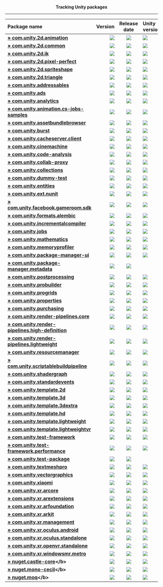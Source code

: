<p align="center">
  <b>Tracking Unity packages</b>
</p>

---
<!--- @Statistics-Begin -->
Package name | Version | Release date | Unity version | Version counter
|:---|---:|:---:|:---|---:|
| <!--- @com.unity.2d.animation-Begin --><b>[» com.unity.2d.animation](https://github.com/ErikMoczi/packages.unity.com/tree/com.unity.2d.animation "2D Animation provides the all the necessary tooling and runtime components for skeletal animation using Sprites.")</b> | [![](https://img.shields.io/badge/1.0.16--preview.1-yellow.svg)](https://github.com/ErikMoczi/packages.unity.com/commit/fc69dba4f2bab441137fb9b185465b4ccbfd7ae9) | [![](https://img.shields.io/badge/2018/08/07-lightgrey.svg)](https://github.com/ErikMoczi/packages.unity.com/commit/fc69dba4f2bab441137fb9b185465b4ccbfd7ae9) | [![](https://img.shields.io/badge/%40-2018.1-red.svg)](https://github.com/ErikMoczi/packages.unity.com/commit/fc69dba4f2bab441137fb9b185465b4ccbfd7ae9) | [![](https://img.shields.io/badge/%23-22-brightgreen.svg)](https://github.com/ErikMoczi/packages.unity.com/commits/com.unity.2d.animation)<!--- @com.unity.2d.animation-End --> |
| <!--- @com.unity.2d.common-Begin --><b>[» com.unity.2d.common](https://github.com/ErikMoczi/packages.unity.com/tree/com.unity.2d.common "2D Common is a package that contains shared functionalities that are used by most of the other 2D packages.")</b> | [![](https://img.shields.io/badge/1.0.10--preview-yellow.svg)](https://github.com/ErikMoczi/packages.unity.com/commit/1764e0fc33d46c8c7f420be4869ff34a123da9db) | [![](https://img.shields.io/badge/2018/06/22-lightgrey.svg)](https://github.com/ErikMoczi/packages.unity.com/commit/1764e0fc33d46c8c7f420be4869ff34a123da9db) | [![](https://img.shields.io/badge/%40-2018.1-red.svg)](https://github.com/ErikMoczi/packages.unity.com/commit/1764e0fc33d46c8c7f420be4869ff34a123da9db) | [![](https://img.shields.io/badge/%23-13-brightgreen.svg)](https://github.com/ErikMoczi/packages.unity.com/commits/com.unity.2d.common)<!--- @com.unity.2d.common-End --> |
| <!--- @com.unity.2d.ik-Begin --><b>[» com.unity.2d.ik](https://github.com/ErikMoczi/packages.unity.com/tree/com.unity.2d.ik "2D IK package provides the necessary editor tooling to setup inverse kinematics for 2D characters and a runtime component to execute it.")</b> | [![](https://img.shields.io/badge/1.0.6--preview-yellow.svg)](https://github.com/ErikMoczi/packages.unity.com/commit/15150c5cd70c35dc134a839b0de8125753e71df0) | [![](https://img.shields.io/badge/2018/06/22-lightgrey.svg)](https://github.com/ErikMoczi/packages.unity.com/commit/15150c5cd70c35dc134a839b0de8125753e71df0) | [![](https://img.shields.io/badge/%40-2018.1-red.svg)](https://github.com/ErikMoczi/packages.unity.com/commit/15150c5cd70c35dc134a839b0de8125753e71df0) | [![](https://img.shields.io/badge/%23-10-brightgreen.svg)](https://github.com/ErikMoczi/packages.unity.com/commits/com.unity.2d.ik)<!--- @com.unity.2d.ik-End --> |
| <!--- @com.unity.2d.pixel-perfect-Begin --><b>[» com.unity.2d.pixel-perfect](https://github.com/ErikMoczi/packages.unity.com/tree/com.unity.2d.pixel-perfect "The 2D Pixel Perfect package contains the Pixel Perfect Camera component which ensures your pixel art remains crisp and clear at different resolutions, and stable in motion.  It is a single component that makes all the calculations needed to scale the viewport with resolution changes, removing the hassle from the user. The user can adjust the definition of the pixel art rendered within the camera viewport through the component settings, as well preview any changes immediately in Game view by using the Run in Edit Mode feature.")</b> | [![](https://img.shields.io/badge/1.0.1--preview-yellow.svg)](https://github.com/ErikMoczi/packages.unity.com/commit/c7274a2c30d07e8850e49bcf4e4bbfdeb395e616) | [![](https://img.shields.io/badge/2018/06/22-lightgrey.svg)](https://github.com/ErikMoczi/packages.unity.com/commit/c7274a2c30d07e8850e49bcf4e4bbfdeb395e616) | [![](https://img.shields.io/badge/%40-2018.2-red.svg)](https://github.com/ErikMoczi/packages.unity.com/commit/c7274a2c30d07e8850e49bcf4e4bbfdeb395e616) | [![](https://img.shields.io/badge/%23-2-brightgreen.svg)](https://github.com/ErikMoczi/packages.unity.com/commits/com.unity.2d.pixel-perfect)<!--- @com.unity.2d.pixel-perfect-End --> |
| <!--- @com.unity.2d.spriteshape-Begin --><b>[» com.unity.2d.spriteshape](https://github.com/ErikMoczi/packages.unity.com/tree/com.unity.2d.spriteshape "SpriteShape Runtime & Editor Package contains the tooling and the runtime component that allows you to create very organic looking spline based 2D worlds. It comes with intuitive configurator and a highly performant renderer.")</b> | [![](https://img.shields.io/badge/1.0.12--preview.1-yellow.svg)](https://github.com/ErikMoczi/packages.unity.com/commit/a4bf62b8a48a1620d094cb292fdf44a5c7ed2bea) | [![](https://img.shields.io/badge/2018/08/13-lightgrey.svg)](https://github.com/ErikMoczi/packages.unity.com/commit/a4bf62b8a48a1620d094cb292fdf44a5c7ed2bea) | [![](https://img.shields.io/badge/%40-2018.1-red.svg)](https://github.com/ErikMoczi/packages.unity.com/commit/a4bf62b8a48a1620d094cb292fdf44a5c7ed2bea) | [![](https://img.shields.io/badge/%23-16-brightgreen.svg)](https://github.com/ErikMoczi/packages.unity.com/commits/com.unity.2d.spriteshape)<!--- @com.unity.2d.spriteshape-End --> |
| <!--- @com.unity.2d.triangle-Begin --><b>[» com.unity.2d.triangle](https://github.com/ErikMoczi/packages.unity.com/tree/com.unity.2d.triangle "2D Triangle is an open source library that tessellates shapes into meshes.")</b> | [![](https://img.shields.io/badge/1.0.2--preview-yellow.svg)](https://github.com/ErikMoczi/packages.unity.com/commit/35eebbff5f7f29cf0faee2729ffa7ee3b5c807f3) | [![](https://img.shields.io/badge/2018/06/22-lightgrey.svg)](https://github.com/ErikMoczi/packages.unity.com/commit/35eebbff5f7f29cf0faee2729ffa7ee3b5c807f3) | [![](https://img.shields.io/badge/%40-2018.1-red.svg)](https://github.com/ErikMoczi/packages.unity.com/commit/35eebbff5f7f29cf0faee2729ffa7ee3b5c807f3) | [![](https://img.shields.io/badge/%23-5-brightgreen.svg)](https://github.com/ErikMoczi/packages.unity.com/commits/com.unity.2d.triangle)<!--- @com.unity.2d.triangle-End --> |
| <!--- @com.unity.addressables-Begin --><b>[» com.unity.addressables](https://github.com/ErikMoczi/packages.unity.com/tree/com.unity.addressables "Our new Addressable Asset System allows the developer to ask for an asset via its address and get back the thing that resides at that address. Once an asset \(e.g. a prefab\) is marked \"addressable\", it generates an address which can be called from anywhere. Wherever the asset resides \(local or remote\), the system will locate it and its dependencies, then return it.  The Addressable Asset System uses asynchronous loading to support loading from any location with any collection of dependencies. Whether you are using direct references, traditional asset bundles, or Resource folders, addressable assets provide a simpler way to make your game more dynamic. The Addressable Asset System  simultaneously opens up the world of asset bundles while managing all the complexity.")</b> | [![](https://img.shields.io/badge/0.4.0--preview-yellow.svg)](https://github.com/ErikMoczi/packages.unity.com/commit/1f1415bb2e0949875946b3a046f86f5ed8babc95) | [![](https://img.shields.io/badge/2018/10/01-lightgrey.svg)](https://github.com/ErikMoczi/packages.unity.com/commit/1f1415bb2e0949875946b3a046f86f5ed8babc95) | [![](https://img.shields.io/badge/%40-2018.2-red.svg)](https://github.com/ErikMoczi/packages.unity.com/commit/1f1415bb2e0949875946b3a046f86f5ed8babc95) | [![](https://img.shields.io/badge/%23-39-brightgreen.svg)](https://github.com/ErikMoczi/packages.unity.com/commits/com.unity.addressables)<!--- @com.unity.addressables-End --> |
| <!--- @com.unity.ads-Begin --><b>[» com.unity.ads](https://github.com/ErikMoczi/packages.unity.com/tree/com.unity.ads "Unity Ads is a video ad network for iOS and Android that allows you to quickly and effectively monetize your games.")</b> | [![](https://img.shields.io/badge/2.3.0-blue.svg)](https://github.com/ErikMoczi/packages.unity.com/commit/63cd51feb1803ab77682766cb9a11ff8418d2b60) | [![](https://img.shields.io/badge/2018/06/26-lightgrey.svg)](https://github.com/ErikMoczi/packages.unity.com/commit/63cd51feb1803ab77682766cb9a11ff8418d2b60) | [![](https://img.shields.io/badge/%40-2018.2-red.svg)](https://github.com/ErikMoczi/packages.unity.com/commit/63cd51feb1803ab77682766cb9a11ff8418d2b60) | [![](https://img.shields.io/badge/%23-37-brightgreen.svg)](https://github.com/ErikMoczi/packages.unity.com/commits/com.unity.ads)<!--- @com.unity.ads-End --> |
| <!--- @com.unity.analytics-Begin --><b>[» com.unity.analytics](https://github.com/ErikMoczi/packages.unity.com/tree/com.unity.analytics "The Unity Analytics Library contains the Analytics Event Tracker component. Use the Tracker component to add both standard and custom analytics events to your game, all without writing any code.")</b> | [![](https://img.shields.io/badge/3.1.1-blue.svg)](https://github.com/ErikMoczi/packages.unity.com/commit/b1cbdf9278ed7307c4635e3dd0e222cb5e1ff183) | [![](https://img.shields.io/badge/2018/09/20-lightgrey.svg)](https://github.com/ErikMoczi/packages.unity.com/commit/b1cbdf9278ed7307c4635e3dd0e222cb5e1ff183) | [![](https://img.shields.io/badge/%40-2018.3-red.svg)](https://github.com/ErikMoczi/packages.unity.com/commit/b1cbdf9278ed7307c4635e3dd0e222cb5e1ff183) | [![](https://img.shields.io/badge/%23-48-brightgreen.svg)](https://github.com/ErikMoczi/packages.unity.com/commits/com.unity.analytics)<!--- @com.unity.analytics-End --> |
| <!--- @com.unity.animation.cs-jobs-samples-Begin --><b>[» com.unity.animation.cs-jobs-samples](https://github.com/ErikMoczi/packages.unity.com/tree/com.unity.animation.cs-jobs-samples "Code samples using the animation C\# jobs feature.  Animation jobs are part of the Playable feature and they allow to modify the animation stream using just a C\# script. Here is the list of the samples in this package: ▪ SimpleMixer ▪ WeightedMaskMixer ▪ Look At ▪ Two\-bone IK ▪ Fullbody IK")</b> | [![](https://img.shields.io/badge/0.6.1--preview-yellow.svg)](https://github.com/ErikMoczi/packages.unity.com/commit/abf58b2ccb6f2cb50f9c8f60144ae537594685c1) | [![](https://img.shields.io/badge/2018/06/01-lightgrey.svg)](https://github.com/ErikMoczi/packages.unity.com/commit/abf58b2ccb6f2cb50f9c8f60144ae537594685c1) | [![](https://img.shields.io/badge/%40-2018.2-red.svg)](https://github.com/ErikMoczi/packages.unity.com/commit/abf58b2ccb6f2cb50f9c8f60144ae537594685c1) | [![](https://img.shields.io/badge/%23-10-brightgreen.svg)](https://github.com/ErikMoczi/packages.unity.com/commits/com.unity.animation.cs-jobs-samples)<!--- @com.unity.animation.cs-jobs-samples-End --> |
| <!--- @com.unity.assetbundlebrowser-Begin --><b>[» com.unity.assetbundlebrowser](https://github.com/ErikMoczi/packages.unity.com/tree/com.unity.assetbundlebrowser "The Asset Bundle Browser tool enables the user to view and edit the configuration of asset bundles for their Unity project. It will block editing that would create invalid bundles, and inform you of any issues with existing bundles. It also provides basic build functionality.  Use this tool as an alternative to selecting assets and setting their asset bundle manually in the inspector. It can be dropped into any Unity project with a version of 5.6 or greater. It will create a new menu item in Window &gt; AssetBundle Browser. The bundle configuration, build functionality, and built\-bundle inspection are split into three tabs within the new window.")</b> | [![](https://img.shields.io/badge/1.7.0-blue.svg)](https://github.com/ErikMoczi/packages.unity.com/commit/5e859a69abf99a628761491d7d7935464f6d0fa9) | [![](https://img.shields.io/badge/2018/08/10-lightgrey.svg)](https://github.com/ErikMoczi/packages.unity.com/commit/5e859a69abf99a628761491d7d7935464f6d0fa9) | [![](https://img.shields.io/badge/%40-2018.1-red.svg)](https://github.com/ErikMoczi/packages.unity.com/commit/5e859a69abf99a628761491d7d7935464f6d0fa9) | [![](https://img.shields.io/badge/%23-21-brightgreen.svg)](https://github.com/ErikMoczi/packages.unity.com/commits/com.unity.assetbundlebrowser)<!--- @com.unity.assetbundlebrowser-End --> |
| <!--- @com.unity.burst-Begin --><b>[» com.unity.burst](https://github.com/ErikMoczi/packages.unity.com/tree/com.unity.burst "Burst is a compiler, it translates from IL/.NET bytecode to highly optimized native code using LLVM.")</b> | [![](https://img.shields.io/badge/0.2.4--preview.34-yellow.svg)](https://github.com/ErikMoczi/packages.unity.com/commit/b88202c61de7f51dd63b9d75766e57d936cb427c) | [![](https://img.shields.io/badge/2018/10/12-lightgrey.svg)](https://github.com/ErikMoczi/packages.unity.com/commit/b88202c61de7f51dd63b9d75766e57d936cb427c) | [![](https://img.shields.io/badge/%40-2018.2-red.svg)](https://github.com/ErikMoczi/packages.unity.com/commit/b88202c61de7f51dd63b9d75766e57d936cb427c) | [![](https://img.shields.io/badge/%23-61-brightgreen.svg)](https://github.com/ErikMoczi/packages.unity.com/commits/com.unity.burst)<!--- @com.unity.burst-End --> |
| <!--- @com.unity.cacheserver.client-Begin --><b>[» com.unity.cacheserver.client](https://github.com/ErikMoczi/packages.unity.com/tree/com.unity.cacheserver.client "This package provides APIs and utilities that facilitate communication with the Unity Cache Server from Unity Editor C\# scripts. The primary purpose of the Unity Cache Server Client is to extend the application of the Unity Cache Server to Unity Editor tools and processes that could benefit from binary data caching.")</b> | [![](https://img.shields.io/badge/0.1.2--preview-yellow.svg)](https://github.com/ErikMoczi/packages.unity.com/commit/4d6db4bb41df9ca4467ffb369ecb63e5e01510d7) | [![](https://img.shields.io/badge/2018/06/07-lightgrey.svg)](https://github.com/ErikMoczi/packages.unity.com/commit/4d6db4bb41df9ca4467ffb369ecb63e5e01510d7) | [![](https://img.shields.io/badge/%40-2018.2-red.svg)](https://github.com/ErikMoczi/packages.unity.com/commit/4d6db4bb41df9ca4467ffb369ecb63e5e01510d7) | [![](https://img.shields.io/badge/%23-3-brightgreen.svg)](https://github.com/ErikMoczi/packages.unity.com/commits/com.unity.cacheserver.client)<!--- @com.unity.cacheserver.client-End --> |
| <!--- @com.unity.cinemachine-Begin --><b>[» com.unity.cinemachine](https://github.com/ErikMoczi/packages.unity.com/tree/com.unity.cinemachine "Smart camera tools for passionate creators.   IMPORTANT NOTE: If you are upgrading from the Asset Store version of Cinemachine, delete the Cinemachine asset from your project BEFORE installing this version from the Package Manager.")</b> | [![](https://img.shields.io/badge/2.2.8--preview.9-yellow.svg)](https://github.com/ErikMoczi/packages.unity.com/commit/c12bd910055182ad51394176c4de8f562d306128) | [![](https://img.shields.io/badge/2018/09/26-lightgrey.svg)](https://github.com/ErikMoczi/packages.unity.com/commit/c12bd910055182ad51394176c4de8f562d306128) | [![](https://img.shields.io/badge/%40-2018.1-red.svg)](https://github.com/ErikMoczi/packages.unity.com/commit/c12bd910055182ad51394176c4de8f562d306128) | [![](https://img.shields.io/badge/%23-36-brightgreen.svg)](https://github.com/ErikMoczi/packages.unity.com/commits/com.unity.cinemachine)<!--- @com.unity.cinemachine-End --> |
| <!--- @com.unity.code-analysis-Begin --><b>[» com.unity.code-analysis](https://github.com/ErikMoczi/packages.unity.com/tree/com.unity.code-analysis "Roslyn C\# code analysis and evaluation tool.")</b> | [![](https://img.shields.io/badge/0.0.1--preview.2-yellow.svg)](https://github.com/ErikMoczi/packages.unity.com/commit/0dd1e309e92b6e80e3d98771335405751357a5ec) | [![](https://img.shields.io/badge/2018/09/11-lightgrey.svg)](https://github.com/ErikMoczi/packages.unity.com/commit/0dd1e309e92b6e80e3d98771335405751357a5ec) | [![](https://img.shields.io/badge/%40-2018.3-red.svg)](https://github.com/ErikMoczi/packages.unity.com/commit/0dd1e309e92b6e80e3d98771335405751357a5ec) | [![](https://img.shields.io/badge/%23-2-brightgreen.svg)](https://github.com/ErikMoczi/packages.unity.com/commits/com.unity.code-analysis)<!--- @com.unity.code-analysis-End --> |
| <!--- @com.unity.collab-proxy-Begin --><b>[» com.unity.collab-proxy](https://github.com/ErikMoczi/packages.unity.com/tree/com.unity.collab-proxy "Collaborate is a simple way for teams to save, share, and sync their Unity project")</b> | [![](https://img.shields.io/badge/1.3.0--test.1-yellow.svg)](https://github.com/ErikMoczi/packages.unity.com/commit/d5871bb5becdafbb8659e249f9657089c9e6b770) | [![](https://img.shields.io/badge/2018/09/21-lightgrey.svg)](https://github.com/ErikMoczi/packages.unity.com/commit/d5871bb5becdafbb8659e249f9657089c9e6b770) | [![](https://img.shields.io/badge/%40-2018.3-red.svg)](https://github.com/ErikMoczi/packages.unity.com/commit/d5871bb5becdafbb8659e249f9657089c9e6b770) | [![](https://img.shields.io/badge/%23-27-brightgreen.svg)](https://github.com/ErikMoczi/packages.unity.com/commits/com.unity.collab-proxy)<!--- @com.unity.collab-proxy-End --> |
| <!--- @com.unity.collections-Begin --><b>[» com.unity.collections](https://github.com/ErikMoczi/packages.unity.com/tree/com.unity.collections "Additional Unity Native Collections. NaitiveQueue, NativeHashMap, NativeMultiHashMap, NativeList.")</b> | [![](https://img.shields.io/badge/0.0.9--preview.9-yellow.svg)](https://github.com/ErikMoczi/packages.unity.com/commit/664848b8c25a3602512a49f314bed6a4a14ba483) | [![](https://img.shields.io/badge/2018/10/17-lightgrey.svg)](https://github.com/ErikMoczi/packages.unity.com/commit/664848b8c25a3602512a49f314bed6a4a14ba483) | [![](https://img.shields.io/badge/%40-2018.2-red.svg)](https://github.com/ErikMoczi/packages.unity.com/commit/664848b8c25a3602512a49f314bed6a4a14ba483) | [![](https://img.shields.io/badge/%23-17-brightgreen.svg)](https://github.com/ErikMoczi/packages.unity.com/commits/com.unity.collections)<!--- @com.unity.collections-End --> |
| <!--- @com.unity.dummy-test-Begin --><b>[» com.unity.dummy-test](https://github.com/ErikMoczi/packages.unity.com/tree/com.unity.dummy-test "A test package for publish testing, etc. This has no use externally and provides no functionality for Unity projects.")</b> | [![](https://img.shields.io/badge/0.1.4--preview.10-yellow.svg)](https://github.com/ErikMoczi/packages.unity.com/commit/03dc7a4e4eba475775e83407f5c13c0885be7718) | [![](https://img.shields.io/badge/2018/05/10-lightgrey.svg)](https://github.com/ErikMoczi/packages.unity.com/commit/03dc7a4e4eba475775e83407f5c13c0885be7718) | [![](https://img.shields.io/badge/%40-2018.2-red.svg)](https://github.com/ErikMoczi/packages.unity.com/commit/03dc7a4e4eba475775e83407f5c13c0885be7718) | [![](https://img.shields.io/badge/%23-15-brightgreen.svg)](https://github.com/ErikMoczi/packages.unity.com/commits/com.unity.dummy-test)<!--- @com.unity.dummy-test-End --> |
| <!--- @com.unity.entities-Begin --><b>[» com.unity.entities](https://github.com/ErikMoczi/packages.unity.com/tree/com.unity.entities "Unity Entity Component System \- Core Entity Component System, New Transform components, basic Instance Mesh Renderer")</b> | [![](https://img.shields.io/badge/0.0.12--preview.19-yellow.svg)](https://github.com/ErikMoczi/packages.unity.com/commit/a888fc9a137c154c62548f99913f8b345540a730) | [![](https://img.shields.io/badge/2018/10/17-lightgrey.svg)](https://github.com/ErikMoczi/packages.unity.com/commit/a888fc9a137c154c62548f99913f8b345540a730) | [![](https://img.shields.io/badge/%40-2018.2-red.svg)](https://github.com/ErikMoczi/packages.unity.com/commit/a888fc9a137c154c62548f99913f8b345540a730) | [![](https://img.shields.io/badge/%23-29-brightgreen.svg)](https://github.com/ErikMoczi/packages.unity.com/commits/com.unity.entities)<!--- @com.unity.entities-End --> |
| <!--- @com.unity.ext.nunit-Begin --><b>[» com.unity.ext.nunit](https://github.com/ErikMoczi/packages.unity.com/tree/com.unity.ext.nunit "Custom Nunit build to work with Unity")</b> | [![](https://img.shields.io/badge/0.1.5--preview-yellow.svg)](https://github.com/ErikMoczi/packages.unity.com/commit/b20f6fa502dcdf908188262b3e920628d0294cde) | [![](https://img.shields.io/badge/2018/06/06-lightgrey.svg)](https://github.com/ErikMoczi/packages.unity.com/commit/b20f6fa502dcdf908188262b3e920628d0294cde) | [![](https://img.shields.io/badge/%40-2018.3-red.svg)](https://github.com/ErikMoczi/packages.unity.com/commit/b20f6fa502dcdf908188262b3e920628d0294cde) | [![](https://img.shields.io/badge/%23-6-brightgreen.svg)](https://github.com/ErikMoczi/packages.unity.com/commits/com.unity.ext.nunit)<!--- @com.unity.ext.nunit-End --> |
| <!--- @com.unity.facebook.gameroom.sdk-Begin --><b>[» com.unity.facebook.gameroom.sdk](https://github.com/ErikMoczi/packages.unity.com/tree/com.unity.facebook.gameroom.sdk "Facebook Gameroom platform support including Facebook SDK for Unity")</b> | [![](https://img.shields.io/badge/7.12.2-blue.svg)](https://github.com/ErikMoczi/packages.unity.com/commit/bcd5b779bcaa3be418a353c9ce79da5cd12263ef) | [![](https://img.shields.io/badge/2018/06/12-lightgrey.svg)](https://github.com/ErikMoczi/packages.unity.com/commit/bcd5b779bcaa3be418a353c9ce79da5cd12263ef) | [![](https://img.shields.io/badge/%40-2018.1-red.svg)](https://github.com/ErikMoczi/packages.unity.com/commit/bcd5b779bcaa3be418a353c9ce79da5cd12263ef) | [![](https://img.shields.io/badge/%23-3-brightgreen.svg)](https://github.com/ErikMoczi/packages.unity.com/commits/com.unity.facebook.gameroom.sdk)<!--- @com.unity.facebook.gameroom.sdk-End --> |
| <!--- @com.unity.formats.alembic-Begin --><b>[» com.unity.formats.alembic](https://github.com/ErikMoczi/packages.unity.com/tree/com.unity.formats.alembic "The Alembic package provides support to import and export Alembic files \(.abc\). Alembic is a format commonly used in animation to transfer facial, cloth, and other simulation between applications.")</b> | [![](https://img.shields.io/badge/1.0.0--preview.2-yellow.svg)](https://github.com/ErikMoczi/packages.unity.com/commit/7661dad9b8597b03a89d908252e7d8d276ed8812) | [![](https://img.shields.io/badge/2018/09/24-lightgrey.svg)](https://github.com/ErikMoczi/packages.unity.com/commit/7661dad9b8597b03a89d908252e7d8d276ed8812) | [![](https://img.shields.io/badge/%40-2018.1-red.svg)](https://github.com/ErikMoczi/packages.unity.com/commit/7661dad9b8597b03a89d908252e7d8d276ed8812) | [![](https://img.shields.io/badge/%23-6-brightgreen.svg)](https://github.com/ErikMoczi/packages.unity.com/commits/com.unity.formats.alembic)<!--- @com.unity.formats.alembic-End --> |
| <!--- @com.unity.incrementalcompiler-Begin --><b>[» com.unity.incrementalcompiler](https://github.com/ErikMoczi/packages.unity.com/tree/com.unity.incrementalcompiler "Roslyn based incremental compiler.")</b> | [![](https://img.shields.io/badge/0.0.42--preview.22-yellow.svg)](https://github.com/ErikMoczi/packages.unity.com/commit/2efe041171bb21d946d2608865af1b9766ffcbba) | [![](https://img.shields.io/badge/2018/10/03-lightgrey.svg)](https://github.com/ErikMoczi/packages.unity.com/commit/2efe041171bb21d946d2608865af1b9766ffcbba) | [![](https://img.shields.io/badge/%40-2018.1-red.svg)](https://github.com/ErikMoczi/packages.unity.com/commit/2efe041171bb21d946d2608865af1b9766ffcbba) | [![](https://img.shields.io/badge/%23-69-brightgreen.svg)](https://github.com/ErikMoczi/packages.unity.com/commits/com.unity.incrementalcompiler)<!--- @com.unity.incrementalcompiler-End --> |
| <!--- @com.unity.jobs-Begin --><b>[» com.unity.jobs](https://github.com/ErikMoczi/packages.unity.com/tree/com.unity.jobs "Additional C\# jobs types. IJobParallelForBatch and IJobParallelForFilter")</b> | [![](https://img.shields.io/badge/0.0.7--preview.5-yellow.svg)](https://github.com/ErikMoczi/packages.unity.com/commit/84f92cd2f501829444b62f2e5c01df46912ccfcb) | [![](https://img.shields.io/badge/2018/10/11-lightgrey.svg)](https://github.com/ErikMoczi/packages.unity.com/commit/84f92cd2f501829444b62f2e5c01df46912ccfcb) | [![](https://img.shields.io/badge/%40-2018.2-red.svg)](https://github.com/ErikMoczi/packages.unity.com/commit/84f92cd2f501829444b62f2e5c01df46912ccfcb) | [![](https://img.shields.io/badge/%23-11-brightgreen.svg)](https://github.com/ErikMoczi/packages.unity.com/commits/com.unity.jobs)<!--- @com.unity.jobs-End --> |
| <!--- @com.unity.mathematics-Begin --><b>[» com.unity.mathematics](https://github.com/ErikMoczi/packages.unity.com/tree/com.unity.mathematics "Unity's C\# SIMD math library providing vector types and math functions with a shader like syntax. This package is still in experimental phase.")</b> | [![](https://img.shields.io/badge/0.0.12--preview.19-yellow.svg)](https://github.com/ErikMoczi/packages.unity.com/commit/c0f8b033abb332b4af7c2e7896607a35c5193557) | [![](https://img.shields.io/badge/2018/10/03-lightgrey.svg)](https://github.com/ErikMoczi/packages.unity.com/commit/c0f8b033abb332b4af7c2e7896607a35c5193557) | [![](https://img.shields.io/badge/%40-2018.1-red.svg)](https://github.com/ErikMoczi/packages.unity.com/commit/c0f8b033abb332b4af7c2e7896607a35c5193557) | [![](https://img.shields.io/badge/%23-29-brightgreen.svg)](https://github.com/ErikMoczi/packages.unity.com/commits/com.unity.mathematics)<!--- @com.unity.mathematics-End --> |
| <!--- @com.unity.memoryprofiler-Begin --><b>[» com.unity.memoryprofiler](https://github.com/ErikMoczi/packages.unity.com/tree/com.unity.memoryprofiler "The Memory Profiler creates a unified solution allowing you to profile both small projects on mobile devices and big AAA projects on high end machines. It provides actionable information about allocations in the engine to allow developers to manage and reduce memory usage. ")</b> | [![](https://img.shields.io/badge/0.1.0--preview.1-yellow.svg)](https://github.com/ErikMoczi/packages.unity.com/commit/1a261d441d4ae26cb3e25ce8519c2054a813de87) | [![](https://img.shields.io/badge/2018/09/07-lightgrey.svg)](https://github.com/ErikMoczi/packages.unity.com/commit/1a261d441d4ae26cb3e25ce8519c2054a813de87) | [![](https://img.shields.io/badge/%40-2018.3-red.svg)](https://github.com/ErikMoczi/packages.unity.com/commit/1a261d441d4ae26cb3e25ce8519c2054a813de87) | [![](https://img.shields.io/badge/%23-1-brightgreen.svg)](https://github.com/ErikMoczi/packages.unity.com/commits/com.unity.memoryprofiler)<!--- @com.unity.memoryprofiler-End --> |
| <!--- @com.unity.package-manager-ui-Begin --><b>[» com.unity.package-manager-ui](https://github.com/ErikMoczi/packages.unity.com/tree/com.unity.package-manager-ui "Use the Unity Package Manager user interface to manage a Project's packages and discover new packages.  For more information, click the 'View documentation' link above. ")</b> | [![](https://img.shields.io/badge/2.1.0--preview.1-yellow.svg)](https://github.com/ErikMoczi/packages.unity.com/commit/b73e8852d575e2e066704447b8b5891743acfb08) | [![](https://img.shields.io/badge/2018/09/26-lightgrey.svg)](https://github.com/ErikMoczi/packages.unity.com/commit/b73e8852d575e2e066704447b8b5891743acfb08) | [![](https://img.shields.io/badge/%40-2019.1-red.svg)](https://github.com/ErikMoczi/packages.unity.com/commit/b73e8852d575e2e066704447b8b5891743acfb08) | [![](https://img.shields.io/badge/%23-53-brightgreen.svg)](https://github.com/ErikMoczi/packages.unity.com/commits/com.unity.package-manager-ui)<!--- @com.unity.package-manager-ui-End --> |
| <!--- @com.unity.package-manager.metadata-Begin --><b>[» com.unity.package-manager.metadata](https://github.com/ErikMoczi/packages.unity.com/tree/com.unity.package-manager.metadata "Contains metadata used by the com.unity.package\-manager package to fulfill client requests")</b> | [![](https://img.shields.io/badge/0.0.17-blue.svg)](https://github.com/ErikMoczi/packages.unity.com/commit/fe61849c6b8ffb0a3b0870c05629050df5acc256) | [![](https://img.shields.io/badge/2018/08/27-lightgrey.svg)](https://github.com/ErikMoczi/packages.unity.com/commit/fe61849c6b8ffb0a3b0870c05629050df5acc256) |  | [![](https://img.shields.io/badge/%23-17-brightgreen.svg)](https://github.com/ErikMoczi/packages.unity.com/commits/com.unity.package-manager.metadata)<!--- @com.unity.package-manager.metadata-End --> |
| <!--- @com.unity.postprocessing-Begin --><b>[» com.unity.postprocessing](https://github.com/ErikMoczi/packages.unity.com/tree/com.unity.postprocessing "Unity post\-processing framework \(v2\)")</b> | [![](https://img.shields.io/badge/2.0.13--preview-yellow.svg)](https://github.com/ErikMoczi/packages.unity.com/commit/6f4471a11bb051b424c4b64cdcdeeb89c1536cf0) | [![](https://img.shields.io/badge/2018/09/20-lightgrey.svg)](https://github.com/ErikMoczi/packages.unity.com/commit/6f4471a11bb051b424c4b64cdcdeeb89c1536cf0) | [![](https://img.shields.io/badge/%40-2018.1-red.svg)](https://github.com/ErikMoczi/packages.unity.com/commit/6f4471a11bb051b424c4b64cdcdeeb89c1536cf0) | [![](https://img.shields.io/badge/%23-23-brightgreen.svg)](https://github.com/ErikMoczi/packages.unity.com/commits/com.unity.postprocessing)<!--- @com.unity.postprocessing-End --> |
| <!--- @com.unity.probuilder-Begin --><b>[» com.unity.probuilder](https://github.com/ErikMoczi/packages.unity.com/tree/com.unity.probuilder "Build, edit, and texture custom geometry in Unity. Use ProBuilder for in\-scene level design, prototyping, collision meshes, all with on\-the\-fly play\-testing.  Advanced features include UV editing, vertex colors, parametric shapes, and texture blending. With ProBuilder's model export feature it's easy to tweak your levels in any external 3D modelling suite.  Disclaimer: The ProBuilder API is currently in beta and will change before final release.")</b> | [![](https://img.shields.io/badge/4.0.0--preview.21-yellow.svg)](https://github.com/ErikMoczi/packages.unity.com/commit/d92a51637d0871a643b7324929809bbded85241d) | [![](https://img.shields.io/badge/2018/10/03-lightgrey.svg)](https://github.com/ErikMoczi/packages.unity.com/commit/d92a51637d0871a643b7324929809bbded85241d) | [![](https://img.shields.io/badge/%40-2018.1-red.svg)](https://github.com/ErikMoczi/packages.unity.com/commit/d92a51637d0871a643b7324929809bbded85241d) | [![](https://img.shields.io/badge/%23-45-brightgreen.svg)](https://github.com/ErikMoczi/packages.unity.com/commits/com.unity.probuilder)<!--- @com.unity.probuilder-End --> |
| <!--- @com.unity.progrids-Begin --><b>[» com.unity.progrids](https://github.com/ErikMoczi/packages.unity.com/tree/com.unity.progrids "Advanced grid and object snapping for the scene view. ProGrids is a dynamically placed grid, available on all 3 axes and at any position in the scene.  ProGrids snaps objects in world space, ensuring consistent placement of objects in your level.  In addition, ProGrids is completely customizable. Change the colors of your grid, the snap sizing, unit of measurement, and more!")</b> | [![](https://img.shields.io/badge/3.0.3--preview.0-yellow.svg)](https://github.com/ErikMoczi/packages.unity.com/commit/4e63a3a06dbb5c9bee0ab1f4f495a1c3d746e8a3) | [![](https://img.shields.io/badge/2018/06/08-lightgrey.svg)](https://github.com/ErikMoczi/packages.unity.com/commit/4e63a3a06dbb5c9bee0ab1f4f495a1c3d746e8a3) | [![](https://img.shields.io/badge/%40-2018.1-red.svg)](https://github.com/ErikMoczi/packages.unity.com/commit/4e63a3a06dbb5c9bee0ab1f4f495a1c3d746e8a3) | [![](https://img.shields.io/badge/%23-12-brightgreen.svg)](https://github.com/ErikMoczi/packages.unity.com/commits/com.unity.progrids)<!--- @com.unity.progrids-End --> |
| <!--- @com.unity.properties-Begin --><b>[» com.unity.properties](https://github.com/ErikMoczi/packages.unity.com/tree/com.unity.properties "Interfaces and utilities to describe and visit data containers.")</b> | [![](https://img.shields.io/badge/0.3.7--preview-yellow.svg)](https://github.com/ErikMoczi/packages.unity.com/commit/ea802b91a7387391e2f8568ea48433b744f409b7) | [![](https://img.shields.io/badge/2018/10/15-lightgrey.svg)](https://github.com/ErikMoczi/packages.unity.com/commit/ea802b91a7387391e2f8568ea48433b744f409b7) | [![](https://img.shields.io/badge/%40-2018.1-red.svg)](https://github.com/ErikMoczi/packages.unity.com/commit/ea802b91a7387391e2f8568ea48433b744f409b7) | [![](https://img.shields.io/badge/%23-44-brightgreen.svg)](https://github.com/ErikMoczi/packages.unity.com/commits/com.unity.properties)<!--- @com.unity.properties-End --> |
| <!--- @com.unity.purchasing-Begin --><b>[» com.unity.purchasing](https://github.com/ErikMoczi/packages.unity.com/tree/com.unity.purchasing "Unity IAP supports the iOS, Mac, tvOS, Google Play, Facebook Gameroom, Windows, Amazon, Samsung Galaxy, Tizen, Cloud Moolah MOO, Xiaomi Mi Game Pay App Stores.  With Unity IAP, setting up in\-app purchases for your game across multiple app stores has never been easier.  Use one common API to access all stores for free. With just a few lines of code, you can fully understand and optimize your in\-game economy.  Unity IAP automatically couples with Unity Analytics enabling you to monitor and act on trends in your revenue and purchase data across multiple platforms.  Includes client\-side receipt validation for Apple, Google Play, and Xiaomi Mi Game Pay.")</b> | [![](https://img.shields.io/badge/2.0.3-blue.svg)](https://github.com/ErikMoczi/packages.unity.com/commit/a1788536f4d2b59f347fbafc93c279476949e173) | [![](https://img.shields.io/badge/2018/06/15-lightgrey.svg)](https://github.com/ErikMoczi/packages.unity.com/commit/a1788536f4d2b59f347fbafc93c279476949e173) | [![](https://img.shields.io/badge/%40-2018.1-red.svg)](https://github.com/ErikMoczi/packages.unity.com/commit/a1788536f4d2b59f347fbafc93c279476949e173) | [![](https://img.shields.io/badge/%23-32-brightgreen.svg)](https://github.com/ErikMoczi/packages.unity.com/commits/com.unity.purchasing)<!--- @com.unity.purchasing-End --> |
| <!--- @com.unity.render-pipelines.core-Begin --><b>[» com.unity.render-pipelines.core](https://github.com/ErikMoczi/packages.unity.com/tree/com.unity.render-pipelines.core "Helper library for SRP that contains a new Shader Library, and utility functions that can be used to implement a custom SRP. This library is currently used by both the High Definition Render Pipeline and the Lightweight Render Pipeline.")</b> | [![](https://img.shields.io/badge/4.0.1--preview-yellow.svg)](https://github.com/ErikMoczi/packages.unity.com/commit/bad8cccd1e1ad26869a6e349adbb0b2f037332c4) | [![](https://img.shields.io/badge/2018/10/02-lightgrey.svg)](https://github.com/ErikMoczi/packages.unity.com/commit/bad8cccd1e1ad26869a6e349adbb0b2f037332c4) | [![](https://img.shields.io/badge/%40-2018.3-red.svg)](https://github.com/ErikMoczi/packages.unity.com/commit/bad8cccd1e1ad26869a6e349adbb0b2f037332c4) | [![](https://img.shields.io/badge/%23-59-brightgreen.svg)](https://github.com/ErikMoczi/packages.unity.com/commits/com.unity.render-pipelines.core)<!--- @com.unity.render-pipelines.core-End --> |
| <!--- @com.unity.render-pipelines.high-definition-Begin --><b>[» com.unity.render-pipelines.high-definition](https://github.com/ErikMoczi/packages.unity.com/tree/com.unity.render-pipelines.high-definition "The High Definition Render Pipeline \(HDRP\) is a high\-fidelity Scriptable Render Pipeline built by Unity to target modern \(Compute Shader compatible\) platforms. The HDRP utilizes Physically\-Based Lighting techniques, linear lighting, HDR lighting and a configurable hybrid Tile/Cluster deferred/Forward lighting architecture and gives you the tools you need to create games, technical demos, animations and more to a high graphical standard.")</b> | [![](https://img.shields.io/badge/4.0.1--preview-yellow.svg)](https://github.com/ErikMoczi/packages.unity.com/commit/3b020fe5975e9a9ca5e9ed2ae0469898fe9a317f) | [![](https://img.shields.io/badge/2018/10/02-lightgrey.svg)](https://github.com/ErikMoczi/packages.unity.com/commit/3b020fe5975e9a9ca5e9ed2ae0469898fe9a317f) | [![](https://img.shields.io/badge/%40-2018.3-red.svg)](https://github.com/ErikMoczi/packages.unity.com/commit/3b020fe5975e9a9ca5e9ed2ae0469898fe9a317f) | [![](https://img.shields.io/badge/%23-51-brightgreen.svg)](https://github.com/ErikMoczi/packages.unity.com/commits/com.unity.render-pipelines.high-definition)<!--- @com.unity.render-pipelines.high-definition-End --> |
| <!--- @com.unity.render-pipelines.lightweight-Begin --><b>[» com.unity.render-pipelines.lightweight](https://github.com/ErikMoczi/packages.unity.com/tree/com.unity.render-pipelines.lightweight "The Lightweight Render Pipeline \(LWRP\) is a prebuilt Scriptable Render Pipeline, made by Unity. The technology offers graphics that are scalable to mobile platforms, and you can also use it for higher\-end consoles and PCs. You’re able to achieve quick rendering at a high quality without needing compute shader technology. LWRP uses simplified, physically based Lighting and Materials. The LWRP uses single\-pass forward rendering. Use this pipeline to get optimized real\-time performance on several platforms.")</b> | [![](https://img.shields.io/badge/4.0.1--preview-yellow.svg)](https://github.com/ErikMoczi/packages.unity.com/commit/915fd1e1787a7612b1c696b0debb0f37ac4fd9f7) | [![](https://img.shields.io/badge/2018/10/02-lightgrey.svg)](https://github.com/ErikMoczi/packages.unity.com/commit/915fd1e1787a7612b1c696b0debb0f37ac4fd9f7) | [![](https://img.shields.io/badge/%40-2018.3-red.svg)](https://github.com/ErikMoczi/packages.unity.com/commit/915fd1e1787a7612b1c696b0debb0f37ac4fd9f7) | [![](https://img.shields.io/badge/%23-58-brightgreen.svg)](https://github.com/ErikMoczi/packages.unity.com/commits/com.unity.render-pipelines.lightweight)<!--- @com.unity.render-pipelines.lightweight-End --> |
| <!--- @com.unity.resourcemanager-Begin --><b>[» com.unity.resourcemanager](https://github.com/ErikMoczi/packages.unity.com/tree/com.unity.resourcemanager "The ResourceManager is an extendable high level API that asynchronously loads and unloads assets.  The specific method and location of loading assets is abstracted. With the proper extension, assets can be loading from a variety of locations \(Resources, Bundles, etc\) all through a single API.   The overall goal is that regardless of what your setup is, or where you are loading from, you always load in the same way. For example, you can call:  ResourceManager.LoadAsync&lt;Texture, string&gt;\(\"myTexture\"\);  and have that be loaded regardless of where it came from.   This package can function as a standalone package, but will be extended in the future via high\-level packages that add custom IResourceLocator and IResourceProvider interfaces. See the Samples directory for help on how to use it as a standalone package. Future high\-level packages will come with locators and providers, and will handle the initialization themselves. The intent being that users need not know about the above interfaces.")</b> | [![](https://img.shields.io/badge/2.4.0--preview-yellow.svg)](https://github.com/ErikMoczi/packages.unity.com/commit/8215f3944de6af521b9e323f65ba7a112a808391) | [![](https://img.shields.io/badge/2018/10/01-lightgrey.svg)](https://github.com/ErikMoczi/packages.unity.com/commit/8215f3944de6af521b9e323f65ba7a112a808391) | [![](https://img.shields.io/badge/%40-2018.1-red.svg)](https://github.com/ErikMoczi/packages.unity.com/commit/8215f3944de6af521b9e323f65ba7a112a808391) | [![](https://img.shields.io/badge/%23-64-brightgreen.svg)](https://github.com/ErikMoczi/packages.unity.com/commits/com.unity.resourcemanager)<!--- @com.unity.resourcemanager-End --> |
| <!--- @com.unity.scriptablebuildpipeline-Begin --><b>[» com.unity.scriptablebuildpipeline](https://github.com/ErikMoczi/packages.unity.com/tree/com.unity.scriptablebuildpipeline "The Scriptable Build Pipeline moves the asset bundle build pipeline to C\#.  Use the pre\-defined build flows, or create your own using the divided up APIs.  This system improves build time, fixes incremental build, and provides greater flexibility.")</b> | [![](https://img.shields.io/badge/1.1.0--preview-yellow.svg)](https://github.com/ErikMoczi/packages.unity.com/commit/a40ba1b177a7a8afac552f87c1715e77712d18d5) | [![](https://img.shields.io/badge/2018/10/01-lightgrey.svg)](https://github.com/ErikMoczi/packages.unity.com/commit/a40ba1b177a7a8afac552f87c1715e77712d18d5) | [![](https://img.shields.io/badge/%40-2018.2-red.svg)](https://github.com/ErikMoczi/packages.unity.com/commit/a40ba1b177a7a8afac552f87c1715e77712d18d5) | [![](https://img.shields.io/badge/%23-19-brightgreen.svg)](https://github.com/ErikMoczi/packages.unity.com/commits/com.unity.scriptablebuildpipeline)<!--- @com.unity.scriptablebuildpipeline-End --> |
| <!--- @com.unity.shadergraph-Begin --><b>[» com.unity.shadergraph](https://github.com/ErikMoczi/packages.unity.com/tree/com.unity.shadergraph "The Shader Graph package adds support for a visual shader editing tool into Unity. This tool can be used by artists to create shaders in a visual way instead of having to require code editing. Specific render pipelines can implement specific graph features. Currently the Shader Graph is supported on the High Definition Rendering Pipeline and the Lightweight Rendering Pipeline.")</b> | [![](https://img.shields.io/badge/4.0.1--preview-yellow.svg)](https://github.com/ErikMoczi/packages.unity.com/commit/deeb13c784a3bc19a64996f1b948b127822865d1) | [![](https://img.shields.io/badge/2018/10/02-lightgrey.svg)](https://github.com/ErikMoczi/packages.unity.com/commit/deeb13c784a3bc19a64996f1b948b127822865d1) | [![](https://img.shields.io/badge/%40-2018.3-red.svg)](https://github.com/ErikMoczi/packages.unity.com/commit/deeb13c784a3bc19a64996f1b948b127822865d1) | [![](https://img.shields.io/badge/%23-46-brightgreen.svg)](https://github.com/ErikMoczi/packages.unity.com/commits/com.unity.shadergraph)<!--- @com.unity.shadergraph-End --> |
| <!--- @com.unity.standardevents-Begin --><b>[» com.unity.standardevents](https://github.com/ErikMoczi/packages.unity.com/tree/com.unity.standardevents "Unity Analytics Standard Events take the guesswork out of tracking key game events, which makes adding deep analytics to your game insanely simple.  Standard Events serve as an easy\-to\-follow checklist of the most important elements to track in your game. For example, use tutorial events to track onboarding, and to better understand the first\-time user experience...then compare that to Day 1 retention to see not just what is happening in your game, but also to understand why.  Easily implement Standard Events through code using a well\-documented, type\-safe API that supports Intellisense. Alternatively, the included Analytics Event Tracker component can be used to quickly and easily add both standard and custom events to your game, all without writing any code!  Standard Events is a feature of Unity Analytics, and requires the Unity Analytics service to be enabled.")</b> | [![](https://img.shields.io/badge/1.0.13-blue.svg)](https://github.com/ErikMoczi/packages.unity.com/commit/b970f2a7bacaae34fc2f77a6e48e2c3d965d15c1) | [![](https://img.shields.io/badge/2018/03/12-lightgrey.svg)](https://github.com/ErikMoczi/packages.unity.com/commit/b970f2a7bacaae34fc2f77a6e48e2c3d965d15c1) | [![](https://img.shields.io/badge/%40-2018.1-red.svg)](https://github.com/ErikMoczi/packages.unity.com/commit/b970f2a7bacaae34fc2f77a6e48e2c3d965d15c1) | [![](https://img.shields.io/badge/%23-17-brightgreen.svg)](https://github.com/ErikMoczi/packages.unity.com/commits/com.unity.standardevents)<!--- @com.unity.standardevents-End --> |
| <!--- @com.unity.template.2d-Begin --><b>[» com.unity.template.2d](https://github.com/ErikMoczi/packages.unity.com/tree/com.unity.template.2d "This is an empty project configured for 2D apps. It uses Unity's built\-in renderer.")</b> | [![](https://img.shields.io/badge/1.0.3-blue.svg)](https://github.com/ErikMoczi/packages.unity.com/commit/cc0e3344eb74e1b6865a88139e896f105e7ddd00) | [![](https://img.shields.io/badge/2018/09/20-lightgrey.svg)](https://github.com/ErikMoczi/packages.unity.com/commit/cc0e3344eb74e1b6865a88139e896f105e7ddd00) | [![](https://img.shields.io/badge/%40-2019.1-red.svg)](https://github.com/ErikMoczi/packages.unity.com/commit/cc0e3344eb74e1b6865a88139e896f105e7ddd00) | [![](https://img.shields.io/badge/%23-2-brightgreen.svg)](https://github.com/ErikMoczi/packages.unity.com/commits/com.unity.template.2d)<!--- @com.unity.template.2d-End --> |
| <!--- @com.unity.template.3d-Begin --><b>[» com.unity.template.3d](https://github.com/ErikMoczi/packages.unity.com/tree/com.unity.template.3d "This is an empty 3D project that uses Unity's built\-in renderer.")</b> | [![](https://img.shields.io/badge/1.0.6-blue.svg)](https://github.com/ErikMoczi/packages.unity.com/commit/aab1e071a7c51d62113deafd36a4a9e288e19a09) | [![](https://img.shields.io/badge/2018/09/20-lightgrey.svg)](https://github.com/ErikMoczi/packages.unity.com/commit/aab1e071a7c51d62113deafd36a4a9e288e19a09) | [![](https://img.shields.io/badge/%40-2019.1-red.svg)](https://github.com/ErikMoczi/packages.unity.com/commit/aab1e071a7c51d62113deafd36a4a9e288e19a09) | [![](https://img.shields.io/badge/%23-3-brightgreen.svg)](https://github.com/ErikMoczi/packages.unity.com/commits/com.unity.template.3d)<!--- @com.unity.template.3d-End --> |
| <!--- @com.unity.template.3dextra-Begin --><b>[» com.unity.template.3dextra](https://github.com/ErikMoczi/packages.unity.com/tree/com.unity.template.3dextra "This Project Template utilzes the new Post Processing stack with the built\-in renderer.   It also includes  ▪ Presets  ▪ Example content ")</b> | [![](https://img.shields.io/badge/1.0.5--preview-yellow.svg)](https://github.com/ErikMoczi/packages.unity.com/commit/a43dfc279fba3f109448b149a550a4d880d52936) | [![](https://img.shields.io/badge/2018/09/13-lightgrey.svg)](https://github.com/ErikMoczi/packages.unity.com/commit/a43dfc279fba3f109448b149a550a4d880d52936) | [![](https://img.shields.io/badge/%40-2019.1-red.svg)](https://github.com/ErikMoczi/packages.unity.com/commit/a43dfc279fba3f109448b149a550a4d880d52936) | [![](https://img.shields.io/badge/%23-2-brightgreen.svg)](https://github.com/ErikMoczi/packages.unity.com/commits/com.unity.template.3dextra)<!--- @com.unity.template.3dextra-End --> |
| <!--- @com.unity.template.hd-Begin --><b>[» com.unity.template.hd](https://github.com/ErikMoczi/packages.unity.com/tree/com.unity.template.hd "This template utilizes the High Definition Scriptible Render Pipeline. Making it a good starting point for people focused on high\-end graphics that want to develop games for platforms that support Shader Model 5.0 \(DX11 and above\).   Beyond being tuned for High End visuals this project includes ▪ Shadergraph  ▪ Post Processing V2 Stack   ▪ Presets  ▪ Example content")</b> | [![](https://img.shields.io/badge/1.0.5--preview-yellow.svg)](https://github.com/ErikMoczi/packages.unity.com/commit/9b0e74f94eb15943bdf932f411973b8df6493dcc) | [![](https://img.shields.io/badge/2018/09/13-lightgrey.svg)](https://github.com/ErikMoczi/packages.unity.com/commit/9b0e74f94eb15943bdf932f411973b8df6493dcc) | [![](https://img.shields.io/badge/%40-2019.1-red.svg)](https://github.com/ErikMoczi/packages.unity.com/commit/9b0e74f94eb15943bdf932f411973b8df6493dcc) | [![](https://img.shields.io/badge/%23-2-brightgreen.svg)](https://github.com/ErikMoczi/packages.unity.com/commits/com.unity.template.hd)<!--- @com.unity.template.hd-End --> |
| <!--- @com.unity.template.lightweight-Begin --><b>[» com.unity.template.lightweight](https://github.com/ErikMoczi/packages.unity.com/tree/com.unity.template.lightweight "This Project Template utilzes the Lightweight Render Pipeline.   It is a great starting point for users targeting a broad range of mobile platforms, low\-end to mid\-tier hardware, or for developers making games that have limited realtime lighting needs.   Beyond being tuned for the Lightweight Render Pipeline this project includes  ▪ Shadergraph  ▪ Post Processing V2 Stack   ▪ Presets  ▪ Example content")</b> | [![](https://img.shields.io/badge/1.0.5--preview-yellow.svg)](https://github.com/ErikMoczi/packages.unity.com/commit/087f1dc8db66fc89ec9162e5bae72ac91c633b28) | [![](https://img.shields.io/badge/2018/09/13-lightgrey.svg)](https://github.com/ErikMoczi/packages.unity.com/commit/087f1dc8db66fc89ec9162e5bae72ac91c633b28) | [![](https://img.shields.io/badge/%40-2019.1-red.svg)](https://github.com/ErikMoczi/packages.unity.com/commit/087f1dc8db66fc89ec9162e5bae72ac91c633b28) | [![](https://img.shields.io/badge/%23-3-brightgreen.svg)](https://github.com/ErikMoczi/packages.unity.com/commits/com.unity.template.lightweight)<!--- @com.unity.template.lightweight-End --> |
| <!--- @com.unity.template.lightweightvr-Begin --><b>[» com.unity.template.lightweightvr](https://github.com/ErikMoczi/packages.unity.com/tree/com.unity.template.lightweightvr "This template utilizes the Lightweight Render Pipeline and has settings tuned for users looking to create virtual reality applications.   Beyond being tuned for Virtual Reality and the Lightweight Render Pipeline this project includes  ▪ Shadergraph  ▪ Post Processing V2 Stack   ▪ Presets  ▪ Example content")</b> | [![](https://img.shields.io/badge/1.0.5--preview-yellow.svg)](https://github.com/ErikMoczi/packages.unity.com/commit/8a0c7cfc3dd8ad9ef40f6bbb9f803a3575f367e8) | [![](https://img.shields.io/badge/2018/09/13-lightgrey.svg)](https://github.com/ErikMoczi/packages.unity.com/commit/8a0c7cfc3dd8ad9ef40f6bbb9f803a3575f367e8) | [![](https://img.shields.io/badge/%40-2019.1-red.svg)](https://github.com/ErikMoczi/packages.unity.com/commit/8a0c7cfc3dd8ad9ef40f6bbb9f803a3575f367e8) | [![](https://img.shields.io/badge/%23-2-brightgreen.svg)](https://github.com/ErikMoczi/packages.unity.com/commits/com.unity.template.lightweightvr)<!--- @com.unity.template.lightweightvr-End --> |
| <!--- @com.unity.test-framework-Begin --><b>[» com.unity.test-framework](https://github.com/ErikMoczi/packages.unity.com/tree/com.unity.test-framework "Test framework for running Edit mode and Play mode test in Unity.")</b> | [![](https://img.shields.io/badge/0.0.7--preview-yellow.svg)](https://github.com/ErikMoczi/packages.unity.com/commit/ab3913e92ea3f8b0c5593c3f77c4964830948e4a) | [![](https://img.shields.io/badge/2018/09/26-lightgrey.svg)](https://github.com/ErikMoczi/packages.unity.com/commit/ab3913e92ea3f8b0c5593c3f77c4964830948e4a) | [![](https://img.shields.io/badge/%40-2018.3-red.svg)](https://github.com/ErikMoczi/packages.unity.com/commit/ab3913e92ea3f8b0c5593c3f77c4964830948e4a) | [![](https://img.shields.io/badge/%23-7-brightgreen.svg)](https://github.com/ErikMoczi/packages.unity.com/commits/com.unity.test-framework)<!--- @com.unity.test-framework-End --> |
| <!--- @com.unity.test-framework.performance-Begin --><b>[» com.unity.test-framework.performance](https://github.com/ErikMoczi/packages.unity.com/tree/com.unity.test-framework.performance "Performance testing API.")</b> | [![](https://img.shields.io/badge/0.1.42--preview-yellow.svg)](https://github.com/ErikMoczi/packages.unity.com/commit/682fc97ed68ebb2484a23c18aeaa1af18fa39cf2) | [![](https://img.shields.io/badge/2018/10/15-lightgrey.svg)](https://github.com/ErikMoczi/packages.unity.com/commit/682fc97ed68ebb2484a23c18aeaa1af18fa39cf2) | [![](https://img.shields.io/badge/%40-2018.1-red.svg)](https://github.com/ErikMoczi/packages.unity.com/commit/682fc97ed68ebb2484a23c18aeaa1af18fa39cf2) | [![](https://img.shields.io/badge/%23-24-brightgreen.svg)](https://github.com/ErikMoczi/packages.unity.com/commits/com.unity.test-framework.performance)<!--- @com.unity.test-framework.performance-End --> |
| <!--- @com.unity.test-package-Begin --><b>[» com.unity.test-package](https://github.com/ErikMoczi/packages.unity.com/tree/com.unity.test-package "")</b> | [![](https://img.shields.io/badge/2.0.0-blue.svg)](https://github.com/ErikMoczi/packages.unity.com/commit/07e552c840d3359bda3eb739c3392da936c3d284) | [![](https://img.shields.io/badge/2017/06/06-lightgrey.svg)](https://github.com/ErikMoczi/packages.unity.com/commit/07e552c840d3359bda3eb739c3392da936c3d284) |  | [![](https://img.shields.io/badge/%23-2-brightgreen.svg)](https://github.com/ErikMoczi/packages.unity.com/commits/com.unity.test-package)<!--- @com.unity.test-package-End --> |
| <!--- @com.unity.textmeshpro-Begin --><b>[» com.unity.textmeshpro](https://github.com/ErikMoczi/packages.unity.com/tree/com.unity.textmeshpro "TextMesh Pro is the ultimate text solution for Unity. It's the perfect replacement for Unity's UI Text and the legacy Text Mesh.  Powerful and easy to use, TextMesh Pro uses Advanced Text Rendering techniques along with a set of custom shaders; delivering substantial visual quality improvements while giving users incredible flexibility when it comes to text styling and texturing.  TextMesh Pro provides Improved Control over text formatting and layout with features like character, word, line and paragraph spacing, kerning, justified text, Links, over 30 Rich Text Tags available, support for Multi Font & Sprites, Custom Styles and more.  Great performance. Since the geometry created by TextMesh Pro uses two triangles per character just like Unity's text components, this improved visual quality and flexibility comes at no additional performance cost.")</b> | [![](https://img.shields.io/badge/1.3.0-blue.svg)](https://github.com/ErikMoczi/packages.unity.com/commit/969a0380bea4d695a30cad14f5d8d6f0d2ee58fe) | [![](https://img.shields.io/badge/2018/08/24-lightgrey.svg)](https://github.com/ErikMoczi/packages.unity.com/commit/969a0380bea4d695a30cad14f5d8d6f0d2ee58fe) | [![](https://img.shields.io/badge/%40-2018.1-red.svg)](https://github.com/ErikMoczi/packages.unity.com/commit/969a0380bea4d695a30cad14f5d8d6f0d2ee58fe) | [![](https://img.shields.io/badge/%23-28-brightgreen.svg)](https://github.com/ErikMoczi/packages.unity.com/commits/com.unity.textmeshpro)<!--- @com.unity.textmeshpro-End --> |
| <!--- @com.unity.vectorgraphics-Begin --><b>[» com.unity.vectorgraphics](https://github.com/ErikMoczi/packages.unity.com/tree/com.unity.vectorgraphics "Vector graphics importers and related utilities.")</b> | [![](https://img.shields.io/badge/1.0.5--experimental-yellow.svg)](https://github.com/ErikMoczi/packages.unity.com/commit/33982e148100f9c1f435507ea9b7d4f51ff0e046) | [![](https://img.shields.io/badge/2018/03/26-lightgrey.svg)](https://github.com/ErikMoczi/packages.unity.com/commit/33982e148100f9c1f435507ea9b7d4f51ff0e046) | [![](https://img.shields.io/badge/%40-2018.1-red.svg)](https://github.com/ErikMoczi/packages.unity.com/commit/33982e148100f9c1f435507ea9b7d4f51ff0e046) | [![](https://img.shields.io/badge/%23-22-brightgreen.svg)](https://github.com/ErikMoczi/packages.unity.com/commits/com.unity.vectorgraphics)<!--- @com.unity.vectorgraphics-End --> |
| <!--- @com.unity.xiaomi-Begin --><b>[» com.unity.xiaomi](https://github.com/ErikMoczi/packages.unity.com/tree/com.unity.xiaomi "Unity SDK for Xiaomi integrates Xiaomi store to Unity IAP, which includes Amazon, Google Play, etc. The stand\-alone Xiaomi SDK isn't integrated to Unity IAP and just include Xiaomi Store SDK. If developers only need to publish their games to Xiaomi Store, this SDK will suffice.")</b> | [![](https://img.shields.io/badge/1.0.3-blue.svg)](https://github.com/ErikMoczi/packages.unity.com/commit/02a66473850c0096d493c48168569f65fcc83622) | [![](https://img.shields.io/badge/2018/07/31-lightgrey.svg)](https://github.com/ErikMoczi/packages.unity.com/commit/02a66473850c0096d493c48168569f65fcc83622) | [![](https://img.shields.io/badge/%40-2018.1-red.svg)](https://github.com/ErikMoczi/packages.unity.com/commit/02a66473850c0096d493c48168569f65fcc83622) | [![](https://img.shields.io/badge/%23-8-brightgreen.svg)](https://github.com/ErikMoczi/packages.unity.com/commits/com.unity.xiaomi)<!--- @com.unity.xiaomi-End --> |
| <!--- @com.unity.xr.arcore-Begin --><b>[» com.unity.xr.arcore](https://github.com/ErikMoczi/packages.unity.com/tree/com.unity.xr.arcore "Provides native Google ARCore integration for use with Unity's multi\-platform XR API. =Supported Features= \-Efficient Background Rendering \-Horizontal Planes \-Depth Data \-Reference Points \-Hit Testing")</b> | [![](https://img.shields.io/badge/1.0.0--preview.19-yellow.svg)](https://github.com/ErikMoczi/packages.unity.com/commit/b047375f9d3dfbdb43df57dffc7dd07b15bc6fcf) | [![](https://img.shields.io/badge/2018/09/19-lightgrey.svg)](https://github.com/ErikMoczi/packages.unity.com/commit/b047375f9d3dfbdb43df57dffc7dd07b15bc6fcf) | [![](https://img.shields.io/badge/%40-2018.1-red.svg)](https://github.com/ErikMoczi/packages.unity.com/commit/b047375f9d3dfbdb43df57dffc7dd07b15bc6fcf) | [![](https://img.shields.io/badge/%23-14-brightgreen.svg)](https://github.com/ErikMoczi/packages.unity.com/commits/com.unity.xr.arcore)<!--- @com.unity.xr.arcore-End --> |
| <!--- @com.unity.xr.arextensions-Begin --><b>[» com.unity.xr.arextensions](https://github.com/ErikMoczi/packages.unity.com/tree/com.unity.xr.arextensions "Provides extensions to the built\-in XR Subsystems related to AR.")</b> | [![](https://img.shields.io/badge/1.0.0--preview.4-yellow.svg)](https://github.com/ErikMoczi/packages.unity.com/commit/a342bc409b44e01eaa9c3b7a37d5c8f193f5f03e) | [![](https://img.shields.io/badge/2018/06/15-lightgrey.svg)](https://github.com/ErikMoczi/packages.unity.com/commit/a342bc409b44e01eaa9c3b7a37d5c8f193f5f03e) | [![](https://img.shields.io/badge/%40-2018.1-red.svg)](https://github.com/ErikMoczi/packages.unity.com/commit/a342bc409b44e01eaa9c3b7a37d5c8f193f5f03e) | [![](https://img.shields.io/badge/%23-4-brightgreen.svg)](https://github.com/ErikMoczi/packages.unity.com/commits/com.unity.xr.arextensions)<!--- @com.unity.xr.arextensions-End --> |
| <!--- @com.unity.xr.arfoundation-Begin --><b>[» com.unity.xr.arfoundation](https://github.com/ErikMoczi/packages.unity.com/tree/com.unity.xr.arfoundation "A collection of MonoBehaviours and C\# utilities for working with AR Subsystems.   Includes:  ▪ GameObject menu items for creating an AR setup  ▪ MonoBehaviours that control AR session lifecycle and create GameObjects from detected, real\-world trackable features  ▪ Scale handling")</b> | [![](https://img.shields.io/badge/1.0.0--preview.18-yellow.svg)](https://github.com/ErikMoczi/packages.unity.com/commit/474f1d008f31469c7c05802d79ae873d595ba59e) | [![](https://img.shields.io/badge/2018/09/13-lightgrey.svg)](https://github.com/ErikMoczi/packages.unity.com/commit/474f1d008f31469c7c05802d79ae873d595ba59e) | [![](https://img.shields.io/badge/%40-2018.1-red.svg)](https://github.com/ErikMoczi/packages.unity.com/commit/474f1d008f31469c7c05802d79ae873d595ba59e) | [![](https://img.shields.io/badge/%23-13-brightgreen.svg)](https://github.com/ErikMoczi/packages.unity.com/commits/com.unity.xr.arfoundation)<!--- @com.unity.xr.arfoundation-End --> |
| <!--- @com.unity.xr.arkit-Begin --><b>[» com.unity.xr.arkit](https://github.com/ErikMoczi/packages.unity.com/tree/com.unity.xr.arkit "Provides native Apple ARKit integration for use with Unity's multi\-platform XR API. =Supported Features= \-Efficient Background Rendering \-Horizontal Planes \-Depth Data \-Reference Points \-Hit Testing")</b> | [![](https://img.shields.io/badge/1.0.0--preview.15-yellow.svg)](https://github.com/ErikMoczi/packages.unity.com/commit/8408e4352fc49a1df32f8d64944e294ad484d00f) | [![](https://img.shields.io/badge/2018/09/18-lightgrey.svg)](https://github.com/ErikMoczi/packages.unity.com/commit/8408e4352fc49a1df32f8d64944e294ad484d00f) | [![](https://img.shields.io/badge/%40-2018.1-red.svg)](https://github.com/ErikMoczi/packages.unity.com/commit/8408e4352fc49a1df32f8d64944e294ad484d00f) | [![](https://img.shields.io/badge/%23-10-brightgreen.svg)](https://github.com/ErikMoczi/packages.unity.com/commits/com.unity.xr.arkit)<!--- @com.unity.xr.arkit-End --> |
| <!--- @com.unity.xr.management-Begin --><b>[» com.unity.xr.management](https://github.com/ErikMoczi/packages.unity.com/tree/com.unity.xr.management "Package to provide for simple management of XR SDK loading, unloading and configuration.")</b> | [![](https://img.shields.io/badge/0.1.0--preview.9-yellow.svg)](https://github.com/ErikMoczi/packages.unity.com/commit/e38a70e7e3c8dd09b2c8162a8056a34798909e00) | [![](https://img.shields.io/badge/2018/09/10-lightgrey.svg)](https://github.com/ErikMoczi/packages.unity.com/commit/e38a70e7e3c8dd09b2c8162a8056a34798909e00) | [![](https://img.shields.io/badge/%40-2018.3-red.svg)](https://github.com/ErikMoczi/packages.unity.com/commit/e38a70e7e3c8dd09b2c8162a8056a34798909e00) | [![](https://img.shields.io/badge/%23-7-brightgreen.svg)](https://github.com/ErikMoczi/packages.unity.com/commits/com.unity.xr.management)<!--- @com.unity.xr.management-End --> |
| <!--- @com.unity.xr.oculus.android-Begin --><b>[» com.unity.xr.oculus.android](https://github.com/ErikMoczi/packages.unity.com/tree/com.unity.xr.oculus.android "This package contains the necessary components required to use the Oculus Virtual Reality SDK on Android. By using this package, you will be able to deploy and run your applications on Oculus supported devices.")</b> | [![](https://img.shields.io/badge/1.29.0-blue.svg)](https://github.com/ErikMoczi/packages.unity.com/commit/9b2c0120709ed0c485ec2778fb00a3a3da648677) | [![](https://img.shields.io/badge/2018/10/03-lightgrey.svg)](https://github.com/ErikMoczi/packages.unity.com/commit/9b2c0120709ed0c485ec2778fb00a3a3da648677) | [![](https://img.shields.io/badge/%40-2018.3-red.svg)](https://github.com/ErikMoczi/packages.unity.com/commit/9b2c0120709ed0c485ec2778fb00a3a3da648677) | [![](https://img.shields.io/badge/%23-7-brightgreen.svg)](https://github.com/ErikMoczi/packages.unity.com/commits/com.unity.xr.oculus.android)<!--- @com.unity.xr.oculus.android-End --> |
| <!--- @com.unity.xr.oculus.standalone-Begin --><b>[» com.unity.xr.oculus.standalone](https://github.com/ErikMoczi/packages.unity.com/tree/com.unity.xr.oculus.standalone "This package contains the necessary components required to use the Oculus Virtual Reality SDK on Standalone platforms \(Windows and OSX\). By using this package, you will be able to deploy and run your applications on Oculus supported devices.")</b> | [![](https://img.shields.io/badge/1.29.0-blue.svg)](https://github.com/ErikMoczi/packages.unity.com/commit/558fb313aa971434d08231f13a0b8cd4df61f18f) | [![](https://img.shields.io/badge/2018/10/03-lightgrey.svg)](https://github.com/ErikMoczi/packages.unity.com/commit/558fb313aa971434d08231f13a0b8cd4df61f18f) | [![](https://img.shields.io/badge/%40-2018.3-red.svg)](https://github.com/ErikMoczi/packages.unity.com/commit/558fb313aa971434d08231f13a0b8cd4df61f18f) | [![](https://img.shields.io/badge/%23-7-brightgreen.svg)](https://github.com/ErikMoczi/packages.unity.com/commits/com.unity.xr.oculus.standalone)<!--- @com.unity.xr.oculus.standalone-End --> |
| <!--- @com.unity.xr.openvr.standalone-Begin --><b>[» com.unity.xr.openvr.standalone](https://github.com/ErikMoczi/packages.unity.com/tree/com.unity.xr.openvr.standalone "This package contains the necessary components required to use the OpenVR Virtual Reality SDK on Standalone. By using this package, you will be able to deploy and run your applications on SteamVR supported devices.")</b> | [![](https://img.shields.io/badge/1.0.1-blue.svg)](https://github.com/ErikMoczi/packages.unity.com/commit/448da43095c389f982154b66cd6eeaafab8128af) | [![](https://img.shields.io/badge/2018/06/01-lightgrey.svg)](https://github.com/ErikMoczi/packages.unity.com/commit/448da43095c389f982154b66cd6eeaafab8128af) | [![](https://img.shields.io/badge/%40-2018.3-red.svg)](https://github.com/ErikMoczi/packages.unity.com/commit/448da43095c389f982154b66cd6eeaafab8128af) | [![](https://img.shields.io/badge/%23-2-brightgreen.svg)](https://github.com/ErikMoczi/packages.unity.com/commits/com.unity.xr.openvr.standalone)<!--- @com.unity.xr.openvr.standalone-End --> |
| <!--- @com.unity.xr.windowsmr.metro-Begin --><b>[» com.unity.xr.windowsmr.metro](https://github.com/ErikMoczi/packages.unity.com/tree/com.unity.xr.windowsmr.metro "Windows Mixed Reality XR SDK for use with native XR integration in Unity.")</b> | [![](https://img.shields.io/badge/1.0.5-blue.svg)](https://github.com/ErikMoczi/packages.unity.com/commit/9ee22323eba50667fbd357796b2f671a678b6cd8) | [![](https://img.shields.io/badge/2018/07/17-lightgrey.svg)](https://github.com/ErikMoczi/packages.unity.com/commit/9ee22323eba50667fbd357796b2f671a678b6cd8) | [![](https://img.shields.io/badge/%40-2018.3-red.svg)](https://github.com/ErikMoczi/packages.unity.com/commit/9ee22323eba50667fbd357796b2f671a678b6cd8) | [![](https://img.shields.io/badge/%23-6-brightgreen.svg)](https://github.com/ErikMoczi/packages.unity.com/commits/com.unity.xr.windowsmr.metro)<!--- @com.unity.xr.windowsmr.metro-End --> |
| <!--- @nuget.castle-core-Begin --><b>[» nuget.castle-core](https://github.com/ErikMoczi/packages.unity.com/tree/nuget.castle-core "Castle core libray from the Castle Project. https://www.nuget.org/packages/Castle.Core/")</b> | [![](https://img.shields.io/badge/0.1.5--preview-yellow.svg)](https://github.com/ErikMoczi/packages.unity.com/commit/4cac4a16ecfdfa40b2c73026a8e4e8546c60c3eb) | [![](https://img.shields.io/badge/2018/06/06-lightgrey.svg)](https://github.com/ErikMoczi/packages.unity.com/commit/4cac4a16ecfdfa40b2c73026a8e4e8546c60c3eb) | [![](https://img.shields.io/badge/%40-2018.3-red.svg)](https://github.com/ErikMoczi/packages.unity.com/commit/4cac4a16ecfdfa40b2c73026a8e4e8546c60c3eb) | [![](https://img.shields.io/badge/%23-6-brightgreen.svg)](https://github.com/ErikMoczi/packages.unity.com/commits/nuget.castle-core)<!--- @nuget.castle-core-End --> |
| <!--- @nuget.mono-cecil-Begin --><b>[» nuget.mono-cecil](https://github.com/ErikMoczi/packages.unity.com/tree/nuget.mono-cecil "Cecil is a library to inspect, modify and generate .NET programs and libraries. https://github.com/jbevain/cecil")</b> | [![](https://img.shields.io/badge/0.1.5--preview-yellow.svg)](https://github.com/ErikMoczi/packages.unity.com/commit/e2ed0581a6fbfb9a7d29f1be907c4e4dd3af3043) | [![](https://img.shields.io/badge/2018/06/06-lightgrey.svg)](https://github.com/ErikMoczi/packages.unity.com/commit/e2ed0581a6fbfb9a7d29f1be907c4e4dd3af3043) | [![](https://img.shields.io/badge/%40-2018.3-red.svg)](https://github.com/ErikMoczi/packages.unity.com/commit/e2ed0581a6fbfb9a7d29f1be907c4e4dd3af3043) | [![](https://img.shields.io/badge/%23-6-brightgreen.svg)](https://github.com/ErikMoczi/packages.unity.com/commits/nuget.mono-cecil)<!--- @nuget.mono-cecil-End --> |
| <!--- @nuget.moq-Begin --><b>[» nuget.moq](https://github.com/ErikMoczi/packages.unity.com/tree/nuget.moq "Moq is the most popular and friendly mocking framework for .NET. https://www.nuget.org/packages/Moq/4.8.2")</b> | [![](https://img.shields.io/badge/0.1.8--preview-yellow.svg)](https://github.com/ErikMoczi/packages.unity.com/commit/0cc0252f22744ad4dfa7535a10fd0e801529796e) | [![](https://img.shields.io/badge/2018/06/06-lightgrey.svg)](https://github.com/ErikMoczi/packages.unity.com/commit/0cc0252f22744ad4dfa7535a10fd0e801529796e) | [![](https://img.shields.io/badge/%40-2018.3-red.svg)](https://github.com/ErikMoczi/packages.unity.com/commit/0cc0252f22744ad4dfa7535a10fd0e801529796e) | [![](https://img.shields.io/badge/%23-8-brightgreen.svg)](https://github.com/ErikMoczi/packages.unity.com/commits/nuget.moq)<!--- @nuget.moq-End --> |
<!--- @Statistics-End -->
